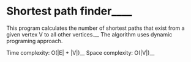 # Shortest path finder____

This program calculates the number of shortest paths that exist from a given vertex V to all other vertices.__
The algorithm uses dynamic programing approach. 

Time complexity: O(|E| + |V|)__
Space complexity: O(|V|)__

